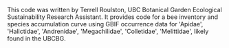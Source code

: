 This code was written by Terrell Roulston, UBC Botanical Garden Ecological Sustainability Research Assistant.
It provides code for a bee inventory and species accumulation curve using GBIF occurrence data for 'Apidae', 'Halictidae', 'Andrenidae', 'Megachilidae', 'Colletidae', 'Melittidae', likely found in the UBCBG.
